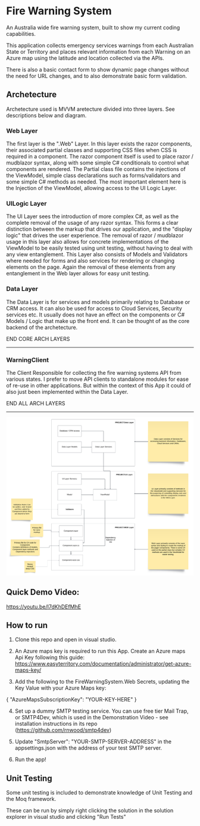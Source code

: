 # Fire Warning System
An Australia wide fire warning system, built to show my current coding capabilities. 

This application collects emergency services warnings from each Australian State or Territory and places relevant information from each Warning on an Azure map using the latitude and location collected via the APIs. 

There is also a basic contact form to show dynamic page changes without the need for URL changes, and to also demonstrate basic form validation. 

## Archetecture
Archetecture used is MVVM aretecture divided into three layers. See descriptions below and diagram. 

### Web Layer
The first layer is the ".Web" Layer. In this layer exists the razor components, their associated partial classes and supporting CSS files when CSS is required in a component. The razor component itself is used to place razor / mudblazor syntax, along with some simple C# conditionals to control what components are rendered. The Partial class file contains the injections of the ViewModel, simple class declarations such as forms/validators and some simple C# methods as needed. The most important element here is the Injection of the ViewModel, allowing access to the UI Logic Layer. 

### UILogic Layer
The UI Layer sees the introduction of more complex C#, as well as the complete removal of the usage of any razor syntax. This forms a clear distinction between the markup that drives our application, and the "display logic" that drives the user experience. The removal of razor / mudblazor usage in this layer also allows for concrete implementations of the ViewModel to be easily tested using unit testing, without having to deal with any view entanglement. This Layer also consists of Models and Validators where needed for forms and also services for rendering or changing elements on the page. Again the removal of these elements from any entanglement in the Web layer allows for easy unit testing. 

### Data Layer
The Data Layer is for services and models primarily relating to Database or CRM access. It can also be used for access to Cloud Services, Security services etc. It usually does not have an effect on the components or C# Models / Logic that make up the front end. It can be thought of as the core backend of the archetecture. 

END CORE ARCH LAYERS

-------------------------------------------------------------------------------------------------------------------------------------------------------------------------------------------------------------------------------------
### WarningClient

The Client Responsible for collecting the fire warning systems API from various states. I prefer to move API clients to standalone modules for ease of re-use in other applications. But within the context of this App it could of also just been implemented within the Data Layer. 

END ALL ARCH LAYERS

-------------------------------------------------------------------------------------------------------------------------------------------------------------------------------------------------------------------------------------
![arch diagram](https://github.com/MatthewBird625/FireWarningSystem/blob/main/diagram.png) 

## Quick Demo Video:

https://youtu.be/I7dKhDEfMhE

## How to run

1. Clone this repo and open in visual studio.

2. An Azure maps key is required to run this App. 
 Create an Azure maps Api Key following this guide:
https://www.easyterritory.com/documentation/administrator/get-azure-maps-key/

3. Add the following to the FireWarningSystem.Web Secrets, updating the Key Value with your Azure Maps key: 

{
  "AzureMapsSubscriptionKey": "YOUR-KEY-HERE"
}

4. Set up a dummy SMTP testing service. You can use free tier Mail Trap, or SMTP4Dev, which is used in the Demonstration Video - see installation instructions in its repo (https://github.com/rnwood/smtp4dev)

5. Update   "SmtpServer": "YOUR-SMTP-SERVER-ADDRESS" in the appsettings.json with the address of your test SMTP server. 

6. Run the app! 

## Unit Testing

Some unit testing is included to demonstrate knowledge of Unit Testing and the Moq framework. 

These can be run by simply right clicking the solution in the solution explorer in visual studio and clicking "Run Tests"
